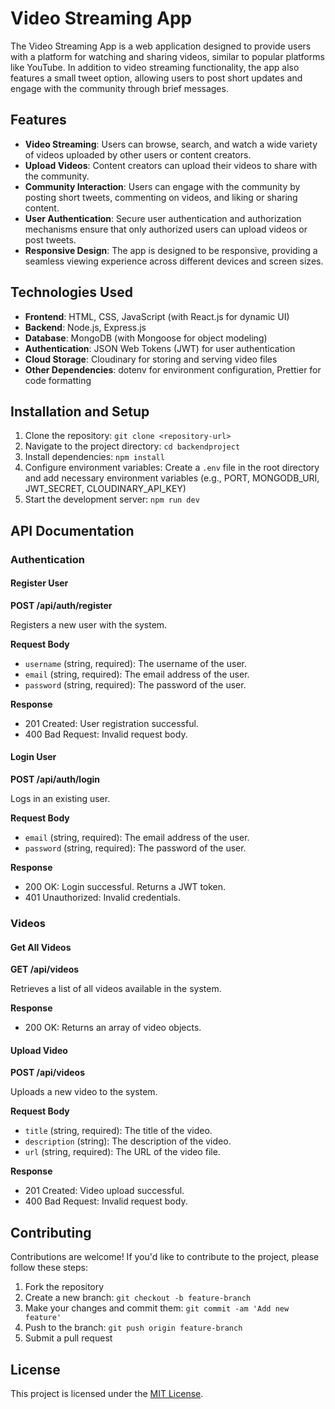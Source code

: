 # Video Streaming App

The Video Streaming App is a web application designed to provide users with a platform for watching and sharing videos, similar to popular platforms like YouTube. In addition to video streaming functionality, the app also features a small tweet option, allowing users to post short updates and engage with the community through brief messages.

## Features

- **Video Streaming**: Users can browse, search, and watch a wide variety of videos uploaded by other users or content creators.
- **Upload Videos**: Content creators can upload their videos to share with the community.
- **Community Interaction**: Users can engage with the community by posting short tweets, commenting on videos, and liking or sharing content.
- **User Authentication**: Secure user authentication and authorization mechanisms ensure that only authorized users can upload videos or post tweets.
- **Responsive Design**: The app is designed to be responsive, providing a seamless viewing experience across different devices and screen sizes.

## Technologies Used

- **Frontend**: HTML, CSS, JavaScript (with React.js for dynamic UI)
- **Backend**: Node.js, Express.js
- **Database**: MongoDB (with Mongoose for object modeling)
- **Authentication**: JSON Web Tokens (JWT) for user authentication
- **Cloud Storage**: Cloudinary for storing and serving video files
- **Other Dependencies**: dotenv for environment configuration, Prettier for code formatting

## Installation and Setup

1. Clone the repository: `git clone <repository-url>`
2. Navigate to the project directory: `cd backendproject`
3. Install dependencies: `npm install`
4. Configure environment variables: Create a `.env` file in the root directory and add necessary environment variables (e.g., PORT, MONGODB_URI, JWT_SECRET, CLOUDINARY_API_KEY)
5. Start the development server: `npm run dev`

## API Documentation

### Authentication

#### Register User

**POST /api/auth/register**

Registers a new user with the system.

**Request Body**

- `username` (string, required): The username of the user.
- `email` (string, required): The email address of the user.
- `password` (string, required): The password of the user.

**Response**

- 201 Created: User registration successful.
- 400 Bad Request: Invalid request body.

#### Login User

**POST /api/auth/login**

Logs in an existing user.

**Request Body**

- `email` (string, required): The email address of the user.
- `password` (string, required): The password of the user.

**Response**

- 200 OK: Login successful. Returns a JWT token.
- 401 Unauthorized: Invalid credentials.

### Videos

#### Get All Videos

**GET /api/videos**

Retrieves a list of all videos available in the system.

**Response**

- 200 OK: Returns an array of video objects.

#### Upload Video

**POST /api/videos**

Uploads a new video to the system.

**Request Body**

- `title` (string, required): The title of the video.
- `description` (string): The description of the video.
- `url` (string, required): The URL of the video file.

**Response**

- 201 Created: Video upload successful.
- 400 Bad Request: Invalid request body.


## Contributing

Contributions are welcome! If you'd like to contribute to the project, please follow these steps:
1. Fork the repository
2. Create a new branch: `git checkout -b feature-branch`
3. Make your changes and commit them: `git commit -am 'Add new feature'`
4. Push to the branch: `git push origin feature-branch`
5. Submit a pull request

## License

This project is licensed under the [MIT License](LICENSE).
